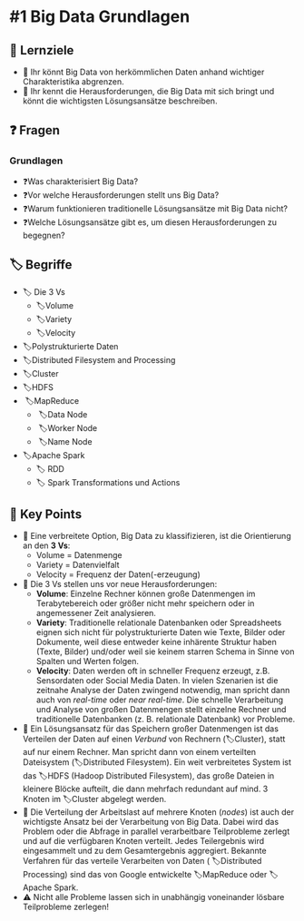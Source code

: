 # \#1 Big Data Grundlagen

## 🎯 Lernziele

* 🎯 Ihr könnt Big Data von herkömmlichen Daten anhand wichtiger Charakteristika abgrenzen.
* 🎯 Ihr kennt die Herausforderungen, die Big Data mit sich bringt und könnt die wichtigsten Lösungsansätze beschreiben.

## ❓ Fragen

### Grundlagen

* ❓Was charakterisiert Big Data?
* ❓Vor welche Herausforderungen stellt uns Big Data?
* ❓Warum funktionieren traditionelle Lösungsansätze mit Big Data nicht?
* ❓Welche Lösungsansätze gibt es, um diesen Herausforderungen zu begegnen?

## 🏷 Begriffe

* 🏷 Die 3 Vs
  * 🏷Volume
  * 🏷Variety
  * 🏷Velocity
* 🏷Polystrukturierte Daten 
* 🏷Distributed Filesystem and Processing
* 🏷Cluster
* 🏷HDFS
* ​ 🏷MapReduce
  * ​​ 🏷Data Node
  * ​​ 🏷Worker Node
  * ​​ 🏷Name Node 
* 🏷Apache Spark
  * 🏷 RDD
  * 🏷 Spark Transformations und Actions

## 🔑 Key Points

* 🔑 Eine verbreitete Option, Big Data zu klassifizieren, ist die Orientierung an den **3 Vs**:
  * Volume = Datenmenge
  * Variety = Datenvielfalt
  * Velocity = Frequenz der Daten\(-erzeugung\) 
* 🔑 Die 3 Vs stellen uns vor neue Herausforderungen:
  * **Volume**: Einzelne Rechner können große Datenmengen im Terabytebereich oder größer nicht mehr speichern oder in angemessener Zeit analysieren.
  * **Variety**: Traditionelle relationale Datenbanken oder Spreadsheets eignen sich nicht für polystrukturierte Daten wie Texte, Bilder oder Dokumente, weil diese entweder keine inhärente Struktur haben \(Texte, Bilder\) und/oder weil sie keinem starren Schema in Sinne von Spalten und Werten folgen.
  * **Velocity**: Daten werden oft in schneller Frequenz erzeugt, z.B. Sensordaten oder Social Media Daten. In vielen Szenarien ist die zeitnahe Analyse der Daten zwingend notwendig, man spricht dann auch von _real-time_ oder _near real-time_. Die schnelle Verarbeitung und Analyse von großen Datenmengen stellt einzelne Rechner und traditionelle Datenbanken \(z. B. relationale Datenbank\) vor Probleme. 
* 🔑 Ein Lösungsansatz für das Speichern großer Datenmengen ist das Verteilen der Daten auf einen _Verbund_ von Rechnern \(🏷Cluster\), statt auf nur einem Rechner. Man spricht dann von einem verteilten Dateisystem \(🏷Distributed Filesystem\). Ein weit verbreitetes System ist das 🏷HDFS \(Hadoop Distributed Filesystem\), das große Dateien in kleinere Blöcke aufteilt, die dann mehrfach redundant auf mind. 3 Knoten im 🏷Cluster abgelegt werden. 
* 🔑 Die Verteilung der Arbeitslast auf mehrere Knoten \(_nodes_\) ist auch der wichtigste Ansatz bei der Verarbeitung von Big Data. Dabei wird das Problem oder die Abfrage in parallel verarbeitbare Teilprobleme zerlegt und auf die verfügbaren Knoten verteilt. Jedes Teilergebnis wird eingesammelt und zu dem Gesamtergebnis aggregiert. Bekannte Verfahren für das verteile Verarbeiten von Daten \( 🏷Distributed Processing\) sind das von Google entwickelte 🏷MapReduce oder 🏷Apache Spark.  
* ⚠ Nicht alle Probleme lassen sich in unabhängig voneinander lösbare Teilprobleme zerlegen!

